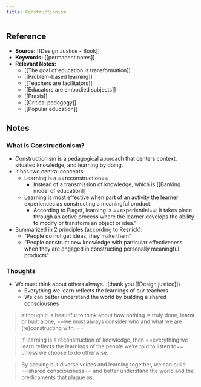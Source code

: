 ```yaml
---
title: Constructionism
---
```

## Reference
- **Source:** [[Design Justice - Book]]
- **Keywords:** [[permanent notes]]
- **Relevant Notes:** 
	- [[The goal of education is transformation]]
	- [[Problem-based learning]]
	- [[Teachers are facilitators]]
	- [[Educators are embodied subjects]]
	- [[Praxis]]
	- [[Critical pedagogy]]
	- [[Popular education]]

## Notes
### What is Constructionism?
+ Constructionism is a pedagogical approach that centers context, situated knowledge, and learning by doing.
+ It has two central concepts:
	+ Learning is a ==reconstruction==
		+ Instead of a transmission of knowledge, which is [[Banking model of education]]
	+ Learning is most effective when part of an activity the learner experiences as constructing a meaningful product.
		+ According to Piaget, learning is ==experiential==: it takes place through an active process where the learner develops the ability to modify or transform an object or idea.”
+ Summarized in 2 principles (according to Resnick):
	+ "People do not get ideas, they make them"
	+ "People construct new knowledge with particular effectiveness when they are engaged in constructing personally meaningful products"


### Thoughts
+ We must think about others always...(thank you [[Design justice]])
	+ Everything we learn reflects the learnings of our teachers
	+ We can better understand the world by building a shared consciousnes

> although it is beautiful to think about how nothing is truly done, learnt or built alone, ==we must always consider who and what we are (re)constructing with. ==

> If learning is a reconstruction of knowledge, then ==everything we learn reflects the learnings of the people we’re told to listen to== unless we choose to do otherwise.

> By seeking out diverse voices and learning together, we can build ==shared consciousness== and better understand the world and the predicaments that plague us.